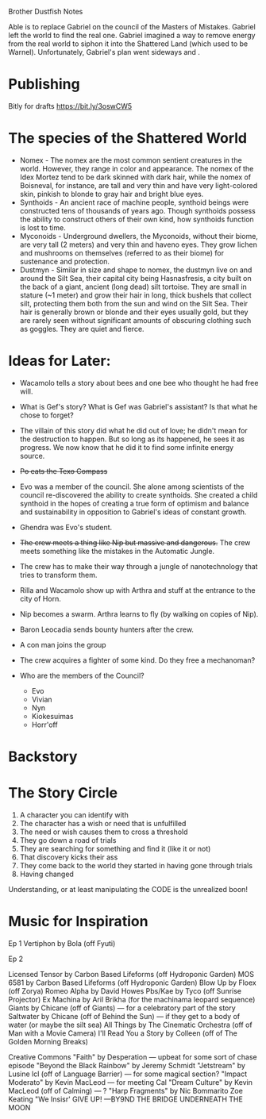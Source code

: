 Brother Dustfish Notes

Able is to replace Gabriel on the council of the Masters of Mistakes. Gabriel left the world to find the real one. Gabriel imagined a way to remove energy from the real world to siphon it into the Shattered Land (which used to be Warnel). Unfortunately, Gabriel's plan went sideways and .

# Publishing

Bitly for drafts
https://bit.ly/3oswCW5

# The species of the Shattered World
+ Nomex - The nomex are the most common sentient creatures in the world. However, they range in color and appearance. The nomex of the Idex Mortez tend to be dark skinned with dark hair, while the nomex of Boisneval, for instance, are tall and very thin and have very light-colored skin, pinkish to blonde to gray hair and bright blue eyes.
+ Synthoids - An ancient race of machine people, synthoid beings were constructed tens of thousands of years ago. Though synthoids possess the ability to construct others of their own kind, how synthoids function is lost to time. 
+ Myconoids - Underground dwellers, the Myconoids, without their biome, are very tall (2 meters) and very thin and haveno eyes. They grow lichen and mushrooms on themselves (referred to as their biome) for sustenance and protection.
+ Dustmyn - Similar in size and shape to nomex, the dustmyn live on and around the Silt Sea, their capital city being Hasnasfresis, a city built on the back of a giant, ancient (long dead) silt tortoise. They are small in stature (~1 meter) and grow their hair in long, thick bushels that collect silt, protecting them both from the sun and wind on the Silt Sea. Their hair is generally brown or blonde and their eyes usually gold, but they are rarely seen without significant amounts of obscuring clothing such as goggles. They are quiet and fierce.

# Ideas for Later:

+ Wacamolo tells a story about bees and one bee who thought he had free will.

+ What is Gef's story? What is Gef was Gabriel's assistant? Is that what he chose to forget?

+ The villain of this story did what he did out of love; he didn't mean for the destruction to happen. But so long as its happened, he sees it as progress. We now know that he did it to find some infinite energy source.

+ ~~Po eats the Texo Compass~~

+ Evo was a member of the council. She alone among scientists of the council re-discovered the ability to create synthoids. She created a child synthoid in the hopes of creating a true form of optimism and balance and sustainability in opposition to Gabriel's ideas of constant growth.

+ Ghendra was Evo's student.

+ ~~The crew meets a thing like Nip but massive and dangerous.~~ The crew meets something like the mistakes in the Automatic Jungle.

+ The crew has to make their way through a jungle of nanotechnology that tries to transform them.

+ Rilla and Wacamolo show up with Arthra and stuff at the entrance to the city of Horn.

+ Nip becomes a swarm. Arthra learns to fly (by walking on copies of Nip).

+ Baron Leocadia sends bounty hunters after the crew.

+ A con man joins the group

+ The crew acquires a fighter of some kind. Do they free a mechanoman?

+ Who are the members of the Council?
	+ Evo
	+ Vivian
	+ Nyn
	+ Kiokesuimas
	+ Horr'off

# Backstory

# The Story Circle

1. A character you can identify with
2. The character has a wish or need that is unfulfilled
3. The need or wish causes them to cross a threshold
4. They go down a road of trials
5. They are searching for something and find it (like it or not)
6. That discovery kicks their ass
7. They come back to the world they started in having gone through trials
8. Having changed


Understanding, or at least manipulating the CODE is the unrealized boon!

# Music for Inspiration

Ep 1
Vertiphon by Bola (off Fyuti)

Ep 2

Licensed
Tensor by Carbon Based Lifeforms (off Hydroponic Garden)
MOS 6581 by Carbon Based Lifeforms (off Hydroponic Garden)
Blow Up by Floex (off Zorya)
Romeo Alpha by David Howes
Pbs/Kae by Tyco (off Sunrise Projector)
Ex Machina by Aril Brikha (for the machinama leopard sequence)
Giants by Chicane (off of Giants) — for a celebratory part of the story
Saltwater by Chicane (off of Behind the Sun) — if they get to a body of water (or maybe the silt sea)
All Things by The Cinematic Orchestra (off of Man with a Movie Camera)
I'll Read You a Story by Colleen (off of The Golden Morning Breaks)

Creative Commons
"Faith" by Desperation — upbeat for some sort of chase episode
"Beyond the Black Rainbow" by Jeremy Schmidt
"Jetstream" by Lusine lcl (off of Language Barrier) — for some magical section?
"Impact Moderato" by Kevin MacLeod — for meeting Cal
"Dream Culture" by Kevin MacLeod (off of Calming) — ?
"Harp Fragments" by Nic Bommarito
Zoe Keating "We Insisr' GIVE UP! —BY9ND THE BRIDGE UNDERNEATH THE MOON

